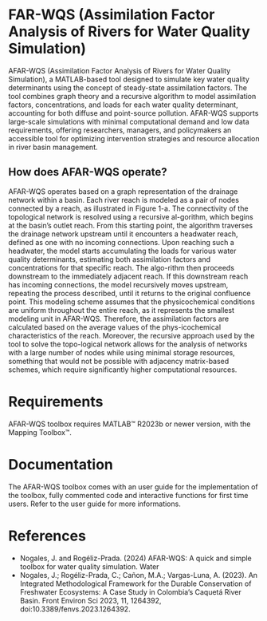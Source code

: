 # FAR-WQS (Assimilation Factor Analysis of Rivers for Water Quality Simulation)
AFAR-WQS (Assimilation Factor Analysis of Rivers for Water Quality Simulation), a MATLAB-based tool designed to simulate key water quality determinants using the concept of steady-state assimilation factors. The tool combines graph theory and a recursive algorithm to model assimilation factors, concentrations, and loads for each water quality determinant, accounting for both diffuse and point-source pollution. AFAR-WQS supports large-scale simulations with minimal computational demand and low data requirements, offering researchers, managers, and policymakers an accessible tool for optimizing intervention strategies and resource allocation in river basin management.

## How does AFAR-WQS operate?
AFAR-WQS operates based on a graph representation of the drainage network within a basin. Each river reach is modeled as a pair of nodes connected by a reach, as illustrated in Figure 1-a. The connectivity of the topological network is resolved using a recursive al-gorithm, which begins at the basin’s outlet reach. From this starting point, the algorithm traverses the drainage network upstream until it encounters a headwater reach, defined as one with no incoming connections. Upon reaching such a headwater, the model starts accumulating the loads for various water quality determinants, estimating both assimilation factors and concentrations for that specific reach. The algo-rithm then proceeds downstream to the immediately adjacent reach. If this downstream reach has incoming connections, the model recursively moves upstream, repeating the process described, until it returns to the original confluence point. 
This modeling scheme assumes that the physicochemical conditions are uniform throughout the entire reach, as it represents the smallest modeling unit in AFAR-WQS. Therefore, the assimilation factors are calculated based on the average values of the phys-icochemical characteristics of the reach. Moreover, the recursive approach used by the tool to solve the topo-logical network allows for the analysis of networks with a large number of nodes while using minimal storage resources, something that would not be possible with adjacency matrix-based schemes, which require significantly higher computational resources. 

# Requirements
AFAR-WQS toolbox requires MATLAB™ R2023b or newer version, with the Mapping Toolbox™.

# Documentation
The AFAR-WQS toolbox comes with an user guide for the implementation of the toolbox, fully commented code and interactive functions for first time users. Refer to the user guide for more informations.

# References
- Nogales, J. and Rogéliz-Prada. (2024) AFAR-WQS: A quick and simple toolbox for water quality simulation. Water
- Nogales, J.; Rogéliz-Prada, C.; Cañon, M.A.; Vargas-Luna, A. (2023). An Integrated Methodological Framework for the Durable Conservation of Freshwater Ecosystems: A Case Study in Colombia’s Caquetá River Basin. Front Environ Sci 2023, 11, 1264392, doi:10.3389/fenvs.2023.1264392.